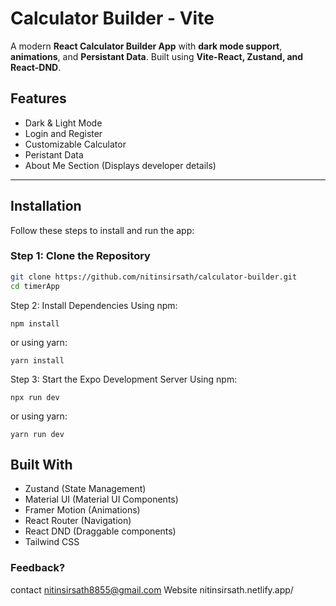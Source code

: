 # Calculator Builder - Vite

A modern **React Calculator Builder App** with **dark mode support**, **animations**, and **Persistant Data**. Built using **Vite-React, Zustand, and React-DND**.

## Features

- Dark & Light Mode
- Login and Register
- Customizable Calculator
- Peristant Data
- About Me Section (Displays developer details)

---

## Installation

Follow these steps to install and run the app:

### **Step 1: Clone the Repository**

```sh
git clone https://github.com/nitinsirsath/calculator-builder.git
cd timerApp
```

Step 2: Install Dependencies
Using npm:

```
npm install
```

or using yarn:

```
yarn install
```

Step 3: Start the Expo Development Server
Using npm:

```
npx run dev
```

or using yarn:

```
yarn run dev
```

## Built With

- Zustand (State Management)
- Material UI (Material UI Components)
- Framer Motion (Animations)
- React Router (Navigation)
- React DND (Draggable components)
- Tailwind CSS
  

### Feedback?

contact nitinsirsath8855@gmail.com
Website nitinsirsath.netlify.app/
